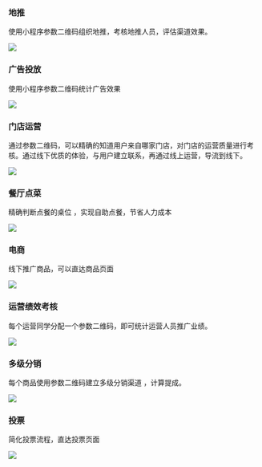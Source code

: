 ### 地推

使用小程序参数二维码组织地推，考核地推人员，评估渠道效果。

![](http://www.wxapp-union.com/data/attachment/forum/201701/06/103451jhh40nhzc5esihqh.jpg)

### 广告投放

使用小程序参数二维码统计广告效果

![](http://www.wxapp-union.com/data/attachment/forum/201701/06/103451sjjcxoqu37733rqq.jpg)

### 门店运营

通过参数二维码，可以精确的知道用户来自哪家门店，对门店的运营质量进行考核。通过线下优质的体验，与用户建立联系，再通过线上运营，导流到线下。

![](http://www.wxapp-union.com/data/attachment/forum/201701/06/103452fzoiocq7cq3qmh7c.jpg)

### 餐厅点菜

精确判断点餐的桌位 ，实现自助点餐，节省人力成本

![](http://www.wxapp-union.com/data/attachment/forum/201701/06/103303ahzskshse6e26sds.jpg)

### 电商

线下推广商品，可以直达商品页面

![](http://www.wxapp-union.com/data/attachment/forum/201701/06/103453lppdec38uk6z3u83.jpg)

### 运营绩效考核

每个运营同学分配一个参数二维码，即可统计运营人员推广业绩。

![](http://www.wxapp-union.com/data/attachment/forum/201701/06/103453pavrj13d3joionh3.png)

### 多级分销

每个商品使用参数二维码建立多级分销渠道 ，计算提成。

![](http://www.wxapp-union.com/data/attachment/forum/201701/06/103453u6o1ha1yuq11l1yd.jpg)

### 投票

简化投票流程，直达投票页面

![](http://www.wxapp-union.com/data/attachment/forum/201701/06/103035siq11gmg1o0n630q.jpg)







